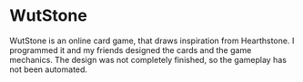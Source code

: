 # WutStone

WutStone is an online card game, that draws inspiration from Hearthstone. I programmed it and my friends designed the cards and the game mechanics.
The design was not completely finished, so the gameplay has not been automated.
